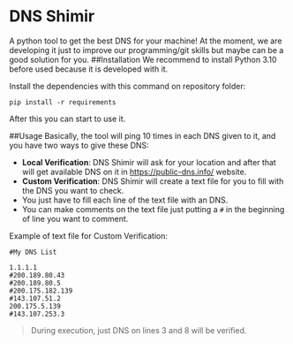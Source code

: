 # DNS Shimir
A python tool to get the best DNS for your machine! At the moment, we are developing it just to improve our programming/git skills but maybe can be a good solution for you.
##Installation
We recommend to install Python 3.10 before used because it is developed with it.

Install the dependencies with this command on repository folder:

`pip install -r requirements`

After this you can start to use it.

##Usage
Basically, the tool will ping 10 times in each DNS given to it, and you have two ways to give these DNS:
+ **Local Verification**: DNS Shimir will ask for your location and after that will get available DNS on it in https://public-dns.info/ website.
+ **Custom Verification**: DNS Shimir will create a text file for you to fill with the DNS you want to check.
 + You just have to fill each line of the text file with an DNS.
 + You can make comments on the text file just putting a `#` in the beginning of line you want to comment.
 
Example of text file for Custom Verification:
```
#My DNS List

1.1.1.1
#200.189.80.43
#200.189.80.5
#200.175.182.139
#143.107.51.2
200.175.5.139
#143.107.253.3
```
>During execution, just DNS on lines 3 and 8 will be verified.